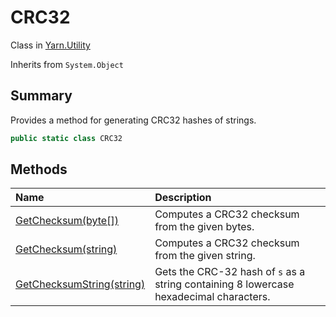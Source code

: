 # CRC32

Class in [Yarn.Utility](/docs/api/csharp/yarn.utility.md)

Inherits from `System.Object`

## Summary


Provides a method for generating CRC32 hashes of strings.


```csharp
public static class CRC32
```

## Methods

|Name|Description|
|:---|:---|
|[GetChecksum(byte[])](/docs/api/csharp/yarn.utility.crc32.getchecksum-1.md)|Computes a CRC32 checksum from the given bytes.|
|[GetChecksum(string)](/docs/api/csharp/yarn.utility.crc32.getchecksum-2.md)|Computes a CRC32 checksum from the given string.|
|[GetChecksumString(string)](/docs/api/csharp/yarn.utility.crc32.getchecksumstring.md)|Gets the CRC-32 hash of  <code>s</code>  as a string containing 8 lowercase hexadecimal characters.|


